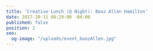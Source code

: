 ```yaml
---
title: 'Creative Lunch (@ Night): Booz Allen Hamilton'
date: 2017-10-11 08:29:00 -04:00
published: false
position: 2
seo:
  og-image: "/uploads/event_boozAllen.jpg"
---
```


